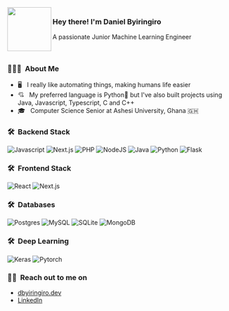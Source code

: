 <img align="left" width="100" height="100" src="https://avatars.githubusercontent.com/u/99030493?v=4">
<h3> Hey there! I'm Daniel Byiringiro</h3>
<p>A passionate Junior Machine Learning Engineer</p>
<br/>
<h3> 👨🏻‍💻 &nbsp;About Me </h3>

- 🖥 &nbsp; I really like automating things, making humans life easier
- 💘 &nbsp; My preferred language is Python💎 but I've also built projects using Java, Javascript, Typescript, C and C++
- 🎓 &nbsp; Computer Science Senior at Ashesi University, Ghana 🇬🇭

<h3> 🛠 &nbsp;Backend Stack</h3>

![Javascript](https://img.shields.io/badge/JavaScript-CC342D?style=for-the-badge&logo=javascript&logoColor=white)
![Next.js](https://img.shields.io/badge/Next.js-CC342D?style=for-the-badge&logo=next.js&logoColor=white)
![PHP](https://img.shields.io/badge/PHP-00ADD8?style=for-the-badge&logo=php&logoColor=white)
![NodeJS](https://img.shields.io/badge/Node.js-43853D?style=for-the-badge&logo=node.js&logoColor=white)
![Java](https://img.shields.io/badge/Java-ED8B00?style=for-the-badge&logo=openjdk&logoColor=white)
![Python](https://img.shields.io/badge/Python-0095D5?&style=for-the-badge&logo=python&logoColor=white)
![Flask](https://img.shields.io/badge/Flask-0095D5?&style=for-the-badge&logo=flask&logoColor=white)

<h3> 🛠 &nbsp;Frontend Stack</h3>

![React](https://img.shields.io/badge/React-20232A?style=for-the-badge&logo=react&logoColor=61DAFB)
![Next.js](https://img.shields.io/badge/Next.js-CC342D?style=for-the-badge&logo=next.js&logoColor=white)

<h3> 🛠 &nbsp;Databases</h3>

![Postgres](https://img.shields.io/badge/PostgreSQL-316192?style=for-the-badge&logo=postgresql&logoColor=white)
![MySQL](https://img.shields.io/badge/MySQL-00000F?style=for-the-badge&logo=mysql&logoColor=white)
![SQLite](https://img.shields.io/badge/sqlite-%2307405e.svg?style=for-the-badge&logo=sqlite&logoColor=white)
![MongoDB](https://img.shields.io/badge/MongoDB-4EA94B?style=for-the-badge&logo=mongodb&logoColor=white)

<h3> 🛠 &nbsp;Deep Learning</h3>

![Keras](https://img.shields.io/badge/Keras-316192?style=for-the-badge&logo=keras&logoColor=white)
![Pytorch](https://img.shields.io/badge/Pytorch-00000F?style=for-the-badge&logo=pytorch&logoColor=white)
  
 <h3> 🤝🏻 &nbsp;Reach out to me on</h3>

 - [dbyiringiro.dev]()
 - [LinkedIn](https://www.linkedin.com/in/dbyiri/)


<!---
danielbyiringiro/danielbyiringiro is a ✨ special ✨ repository because its `README.md` (this file) appears on your GitHub profile.
You can click the Preview link to take a look at your changes.
--->
